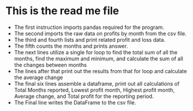 # This is the read me file
- The first instruction  imports pandas required for the program.
- The second imports the raw data on profits by month from the csv file.
- The third and fourth lists and print related profit and loss data.
- The fifth counts the months and prints answer.
- The next lines utilize a single for loop to find the total sum of all the months, find the maximum and minimum, and calculate the sum of all the changes between months
- The lines after that print out the results from that for loop and calculate the average change
- The final six lines assemble a dataframe, print out all calculations of Total Months reported, Lowest profit month, Highest profit month, Average change, and Total profit for the reporting period.
- The Final line writes the DataFrame to the csv file.